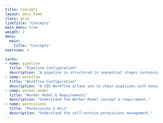 ```yaml
---
title: Concepts
layout: docs_home
class: grid
linkTitle: "Concepts"
main_menu: true
weight: 2
menu:
  main:
    title: "Concepts"
overview: >
  
cards:
- name: pipeline
  title: "Pipeline Configuration"
  description: "A pipeline is structured in sequential stages containing one or multiple concurrent jobs."
- name: workflow
  title: "Workflow Configuration"
  description: "A CDS Workflow allows you to chain pipelines with manual or automatic gates, using conditional branching."
- name: worker-model
  title: "Worker Model & Requirements"
  description: "Understand the Worker Model concept & requirement."
- name: permissions
  title: "Permissions & ACLs"
  description: "Understand the self-service permissions management."
---
```


